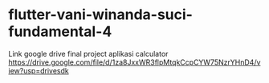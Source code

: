# flutter-vani-winanda-suci-fundamental-4

Link google drive final project aplikasi calculator
https://drive.google.com/file/d/1za8JxxWR3flpMtqkCcpCYW75NzrYHnD4/view?usp=drivesdk
